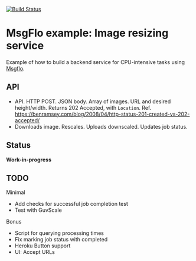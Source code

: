 [![Build Status](https://travis-ci.org/msgflo/msgflo-example-imageresize.svg?branch=master)](https://travis-ci.org/msgflo/msgflo-example-imageresize)
# MsgFlo example: Image resizing service

Example of how to build a backend service for CPU-intensive tasks using [Msgflo](https://msgflo/org).

## API

* API. HTTP POST. JSON body. Array of images. URL and desired height/width. Returns 202 Accepted, with `Location`.
Ref. https://benramsey.com/blog/2008/04/http-status-201-created-vs-202-accepted/
* Downloads image. Rescales. Uploads downscaled. Updates job status.

## Status
**Work-in-progress**

## TODO

Minimal

* Add checks for successful job completion test
* Test with GuvScale

Bonus

* Script for querying processing times
* Fix marking job status with completed
* Heroku Button support
* UI: Accept URLs

